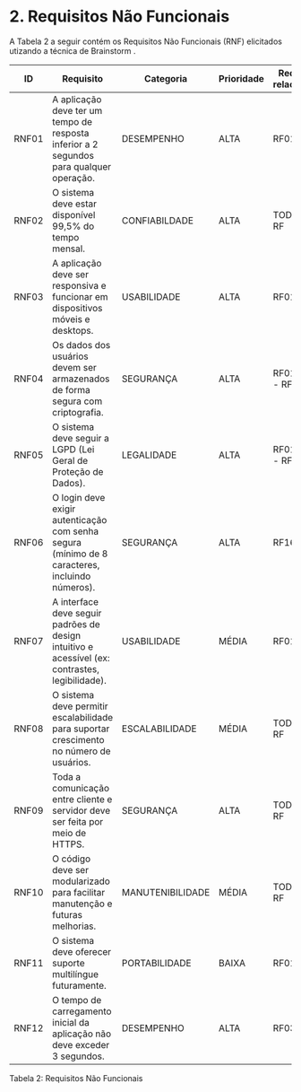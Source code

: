 # 2. Requisitos Não Funcionais
A Tabela 2 a seguir contém os Requisitos Não Funcionais (RNF) elicitados utizando a técnica de Brainstorm .

| ID | Requisito | Categoria | Prioridade | Requisitos relacionados |
| --- | --- | --- | --- | --- |
| RNF01 | A aplicação deve ter um tempo de resposta inferior a 2 segundos para qualquer operação. | DESEMPENHO | ALTA | RF01 a RF10 |
| RNF02 | O sistema deve estar disponível 99,5% do tempo mensal. | CONFIABILDADE | ALTA | TODOS OS RF |
| RNF03 | A aplicação deve ser responsiva e funcionar em dispositivos móveis e desktops. | USABILIDADE | ALTA | RF01 a RF16 |
| RNF04 | Os dados dos usuários devem ser armazenados de forma segura com criptografia. | SEGURANÇA | ALTA | RF01 - RF14 - RF16 |
| RNF05 | O sistema deve seguir a LGPD (Lei Geral de Proteção de Dados). | LEGALIDADE | ALTA | RF01 - RF14 - RF16 |
| RNF06 | O login deve exigir autenticação com senha segura (mínimo de 8 caracteres, incluindo números). | SEGURANÇA | ALTA | RF16 |
| RNF07 | A interface deve seguir padrões de design intuitivo e acessível (ex: contrastes, legibilidade). | USABILIDADE | MÉDIA | RF01 a RF16 |
| RNF08 | O sistema deve permitir escalabilidade para suportar crescimento no número de usuários. | ESCALABILIDADE | MÉDIA | TODOS OS RF |
| RNF09 | Toda a comunicação entre cliente e servidor deve ser feita por meio de HTTPS. | SEGURANÇA | ALTA | TODOS OS RF |
| RNF10 | O código deve ser modularizado para facilitar manutenção e futuras melhorias. | MANUTENIBILIDADE | MÉDIA | TODOS OS RF |
| RNF11 | O sistema deve oferecer suporte multilíngue futuramente. | PORTABILIDADE | BAIXA | RF01  a RF15 |
| RNF12 | O tempo de carregamento inicial da aplicação não deve exceder 3 segundos. | DESEMPENHO | ALTA | RF03 - RF16 |

Tabela 2: Requisitos Não Funcionais
